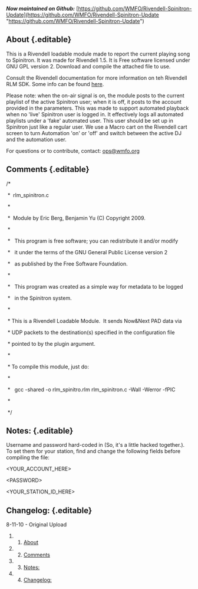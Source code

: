 ***Now maintained on
Github:*** [https://github.com/WMFO/Rivendell-Spinitron-Update](https://github.com/WMFO/Rivendell-Spinitron-Update "https://github.com/WMFO/Rivendell-Spinitron-Update")

About {.editable}
-----

This is a Rivendell loadable module made to report the current playing
song to Spinitron. It was made for Rivendell 1.5. It is Free software
licensed under GNU GPL version 2. Download and compile the attached file
to use.

Consult the Rivendell documentation for more information on teh
Rivendell RLM SDK. Some info can be found
[here](http://rivendell.tryphon.org/wiki/index.php/Rivendell_Loadable_Module_(RLM)_SDK_-_For_Sending_Now_%26_Next_Data_to_external_systems "http://rivendell.tryphon.org/wiki/index.php/Rivendell_Loadable_Module_(RLM)_SDK_-_For_Sending_Now_&_Next_Data_to_external_systems").

Please note: when the on-air signal is on, the module posts to the
current playlist of the active Spinitron user; when it is off, it posts
to the account provided in the parameters. This was made to support
automated playback when no 'live' Spinitron user is logged in. It
effectively logs all automated playlists under a 'fake' automated user.
This user should be set up in Spinitron just like a regular user. We use
a Macro cart on the Rivendell cart screen to turn Automation 'on' or
'off' and switch between the active DJ and the automation user.

For questions or to contribute,
contact: [ops@wmfo.org](mailto:ops@wmfo.org "mailto:ops@wmfo.org")

Comments {.editable}
--------

/\*

 \*  rlm\_spinitron.c

 \*  

 \*  Module by Eric Berg, Benjamin Yu (C) Copyright 2009.

 \*

 \*   This program is free software; you can redistribute it and/or
modify

 \*   it under the terms of the GNU General Public License version 2

 \*   as published by the Free Software Foundation.

 \*   

 \*   This program was created as a simple way for metadata to be logged

 \*   in the Spinitron system.

 \*

 \* This is a Rivendell Loadable Module.  It sends Now&Next PAD data via

 \* UDP packets to the destination(s) specified in the configuration
file 

 \* pointed to by the plugin argument.

 \*

 \* To compile this module, just do:

 \* 

 \*   gcc -shared -o rlm\_spinitro.rlm rlm\_spinitron.c -Wall -Werror
-fPIC

 \*

 \*/

Notes: {.editable}
------

Username and password hard-coded in (So, it's a little hacked
together.). To set them for your station, find and change the following
fields before compiling the file:

\<YOUR\_ACCOUNT\_HERE\>

\<PASSWORD\>

\<YOUR\_STATION\_ID\_HERE\>

Changelog: {.editable}
----------

8-11-10 - Original Upload

1.  1. [About](#About)
2.  2. [Comments](#Comments)
3.  3. [Notes:](#Notes:)
4.  4. [Changelog:](#Changelog:)

